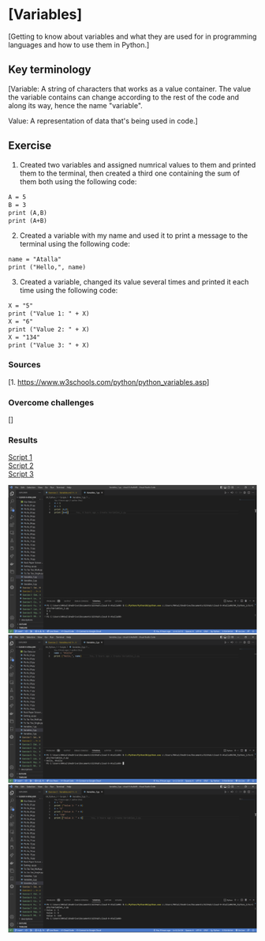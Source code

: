 # [Variables]

[Getting to know about variables and what they are used for in programming languages and how to use them in Python.]

## Key terminology

[Variable: A string of characters that works as a value container. The value the variable contains can change according to the rest of the code and along its way, hence the name "variable".

Value: A representation of data that's being used in code.]

## Exercise

1. Created two variables and assigned numrical values to them and printed them to the terminal, then created a third one containing the sum of them both using the following code:

~~~
A = 5
B = 3
print (A,B)
print (A+B)
~~~

2. Created a variable with my name and used it to print a message to the terminal using the following code:

~~~
name = "Atalla"
print ("Hello,", name)
~~~

3. Created a variable, changed its value several times and printed it each time using the following code:

~~~
X = "5"
print ("Value 1: " + X)
X = "6" 
print ("Value 2: " + X)
X = "134"
print ("Value 3: " + X)
~~~

### Sources

[1. <https://www.w3schools.com/python/python_variables.asp>]

### Overcome challenges

[]

### Results

[Script 1](https://github.com/Techgrounds-Cloud-9/cloud-9-Atalla90/blob/009b3463fa0f88e7ef277041e4bf4fccbdcdd6d8/04_Python_1/Scripts/Variables_1.py)  
[Script 2](https://github.com/Techgrounds-Cloud-9/cloud-9-Atalla90/blob/009b3463fa0f88e7ef277041e4bf4fccbdcdd6d8/04_Python_1/Scripts/Variables_2.py)  
[Script 3](https://github.com/Techgrounds-Cloud-9/cloud-9-Atalla90/blob/009b3463fa0f88e7ef277041e4bf4fccbdcdd6d8/04_Python_1/Scripts/Variables_3.py)

![Variables_1](https://github.com/Techgrounds-Cloud-9/cloud-9-Atalla90/blob/fe0094b0c2482ad9a2fec3e9c99767a0ab307585/00_includes/Python/Variables_1.png)
![Variables_2](https://github.com/Techgrounds-Cloud-9/cloud-9-Atalla90/blob/fe0094b0c2482ad9a2fec3e9c99767a0ab307585/00_includes/Python/Variables_2.png)
![Variables_3](https://github.com/Techgrounds-Cloud-9/cloud-9-Atalla90/blob/fe0094b0c2482ad9a2fec3e9c99767a0ab307585/00_includes/Python/Variables_3.png)
